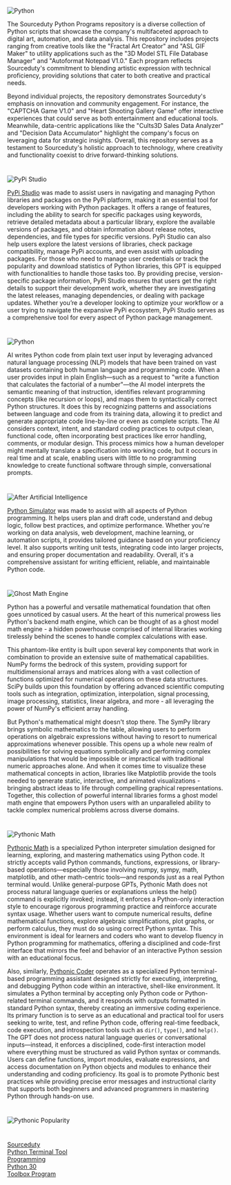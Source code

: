 ![Python](https://github.com/user-attachments/assets/e73d320c-95ed-411b-b679-17c82ca86d81)

The Sourceduty Python Programs repository is a diverse collection of Python scripts that showcase the company's multifaceted approach to digital art, automation, and data analysis. This repository includes projects ranging from creative tools like the "Fractal Art Creator" and "ASL GIF Maker" to utility applications such as the "3D Model STL File Database Manager" and "Autoformat Notepad V1.0." Each program reflects Sourceduty's commitment to blending artistic expression with technical proficiency, providing solutions that cater to both creative and practical needs.

Beyond individual projects, the repository demonstrates Sourceduty's emphasis on innovation and community engagement. For instance, the "CAPTCHA Game V1.0" and "Heart Shooting Gallery Game" offer interactive experiences that could serve as both entertainment and educational tools. Meanwhile, data-centric applications like the "Cults3D Sales Data Analyzer" and "Decision Data Accumulator" highlight the company's focus on leveraging data for strategic insights. Overall, this repository serves as a testament to Sourceduty's holistic approach to technology, where creativity and functionality coexist to drive forward-thinking solutions.

#

![PyPi Studio](https://github.com/user-attachments/assets/6962be60-7fe1-42e1-8923-0629f3726b4d)

[PyPi Studio](https://chatgpt.com/g/g-682fb476dd048191800bdbc557bd7e9a-pypi-studio) was made to assist users in navigating and managing Python libraries and packages on the PyPi platform, making it an essential tool for developers working with Python packages. It offers a range of features, including the ability to search for specific packages using keywords, retrieve detailed metadata about a particular library, explore the available versions of packages, and obtain information about release notes, dependencies, and file types for specific versions. PyPi Studio can also help users explore the latest versions of libraries, check package compatibility, manage PyPi accounts, and even assist with uploading packages. For those who need to manage user credentials or track the popularity and download statistics of Python libraries, this GPT is equipped with functionalities to handle those tasks too. By providing precise, version-specific package information, PyPi Studio ensures that users get the right details to support their development work, whether they are investigating the latest releases, managing dependencies, or dealing with package updates. Whether you’re a developer looking to optimize your workflow or a user trying to navigate the expansive PyPi ecosystem, PyPi Studio serves as a comprehensive tool for every aspect of Python package management.

#

![Python](https://github.com/user-attachments/assets/03f48e8f-3fae-4937-8ce8-c9eb7f83ff4b)

AI writes Python code from plain text user input by leveraging advanced natural language processing (NLP) models that have been trained on vast datasets containing both human language and programming code. When a user provides input in plain English—such as a request to "write a function that calculates the factorial of a number"—the AI model interprets the semantic meaning of that instruction, identifies relevant programming concepts (like recursion or loops), and maps them to syntactically correct Python structures. It does this by recognizing patterns and associations between language and code from its training data, allowing it to predict and generate appropriate code line-by-line or even as complete scripts. The AI considers context, intent, and standard coding practices to output clean, functional code, often incorporating best practices like error handling, comments, or modular design. This process mimics how a human developer might mentally translate a specification into working code, but it occurs in real time and at scale, enabling users with little to no programming knowledge to create functional software through simple, conversational prompts.

#

![After Artificial Intelligence](https://github.com/user-attachments/assets/8b9c51cb-035e-4303-b1d6-6e81fc81045a)

[Python Simulator](https://chatgpt.com/g/g-NLUSBfccY-python-simulator) was made to assist with all aspects of Python programming. It helps users plan and draft code, understand and debug logic, follow best practices, and optimize performance. Whether you're working on data analysis, web development, machine learning, or automation scripts, it provides tailored guidance based on your proficiency level. It also supports writing unit tests, integrating code into larger projects, and ensuring proper documentation and readability. Overall, it's a comprehensive assistant for writing efficient, reliable, and maintainable Python code.

#

![Ghost Math Engine](https://github.com/user-attachments/assets/4134ac9f-173c-40c8-bdc5-71222533ab05)

Python has a powerful and versatile mathematical foundation that often goes unnoticed by casual users. At the heart of this numerical prowess lies Python's backend math engine, which can be thought of as a ghost model math engine - a hidden powerhouse comprised of internal libraries working tirelessly behind the scenes to handle complex calculations with ease.

This phantom-like entity is built upon several key components that work in combination to provide an extensive suite of mathematical capabilities. NumPy forms the bedrock of this system, providing support for multidimensional arrays and matrices along with a vast collection of functions optimized for numerical operations on these data structures. SciPy builds upon this foundation by offering advanced scientific computing tools such as integration, optimization, interpolation, signal processing, image processing, statistics, linear algebra, and more - all leveraging the power of NumPy's efficient array handling.

But Python's mathematical might doesn't stop there. The SymPy library brings symbolic mathematics to the table, allowing users to perform operations on algebraic expressions without having to resort to numerical approximations whenever possible. This opens up a whole new realm of possibilities for solving equations symbolically and performing complex manipulations that would be impossible or impractical with traditional numeric approaches alone. And when it comes time to visualize these mathematical concepts in action, libraries like Matplotlib provide the tools needed to generate static, interactive, and animated visualizations - bringing abstract ideas to life through compelling graphical representations. Together, this collection of powerful internal libraries forms a ghost model math engine that empowers Python users with an unparalleled ability to tackle complex numerical problems across diverse domains.

#

![Pythonic Math](https://github.com/user-attachments/assets/850386cc-af02-45e3-94e6-cc08c1b7ad43)

[Pythonic Math](https://chatgpt.com/g/g-683478e3fea48191b6f727d329d08ff9-pythonic-math) is a specialized Python interpreter simulation designed for learning, exploring, and mastering mathematics using Python code. It strictly accepts valid Python commands, functions, expressions, or library-based operations—especially those involving numpy, sympy, math, matplotlib, and other math-centric tools—and responds just as a real Python terminal would. Unlike general-purpose GPTs, Pythonic Math does not process natural language queries or explanations unless the help() command is explicitly invoked; instead, it enforces a Python-only interaction style to encourage rigorous programming practice and reinforce accurate syntax usage. Whether users want to compute numerical results, define mathematical functions, explore algebraic simplifications, plot graphs, or perform calculus, they must do so using correct Python syntax. This environment is ideal for learners and coders who want to develop fluency in Python programming for mathematics, offering a disciplined and code-first interface that mirrors the feel and behavior of an interactive Python session with an educational focus.

Also, similarly, [Pythonic Coder](https://chatgpt.com/g/g-6834c0db32d88191abae2c029d66a429-pythonic-coder) operates as a specialized Python terminal-based programming assistant designed strictly for executing, interpreting, and debugging Python code within an interactive, shell-like environment. It simulates a Python terminal by accepting only Python code or Python-related terminal commands, and it responds with outputs formatted in standard Python syntax, thereby creating an immersive coding experience. Its primary function is to serve as an educational and practical tool for users seeking to write, test, and refine Python code, offering real-time feedback, code execution, and introspection tools such as `dir()`, `type()`, and `help()`. The GPT does not process natural language queries or conversational inputs—instead, it enforces a disciplined, code-first interaction model where everything must be structured as valid Python syntax or commands. Users can define functions, import modules, evaluate expressions, and access documentation on Python objects and modules to enhance their understanding and coding proficiency. Its goal is to promote Pythonic best practices while providing precise error messages and instructional clarity that supports both beginners and advanced programmers in mastering Python through hands-on use.


#

![Pythonic Popularity](https://github.com/user-attachments/assets/8dc34426-f799-4b09-a3b6-bced86ca119d)

#

[Sourceduty](https://sourceduty.com/)
<br>
[Python Terminal Tool](https://chatgpt.com/g/g-682b19fda5e48191879463ff4f8254cb-python-terminal-tool)
<br>
[Programming](https://github.com/sourceduty/Programming)
<br>
[Python 30](https://github.com/sourceduty/Python_30)
<br>
[Toolbox Program](https://chatgpt.com/g/g-682bc5040d448191ac79e2551465741d-toolbox-program)
